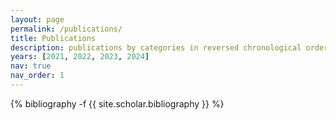 ```yaml
---
layout: page
permalink: /publications/
title: Publications
description: publications by categories in reversed chronological order. generated by jekyll-scholar.
years: [2021, 2022, 2023, 2024]
nav: true
nav_order: 1
---
```

<!-- _pages/publications.md -->
<div class="publications">

{% bibliography -f {{ site.scholar.bibliography }} %}

</div>
